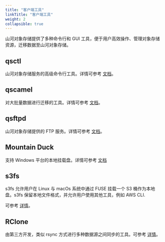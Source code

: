 ```yaml
---
title: "客户端工具"
linkTitle: "客户端工具"
weight: 2
collapsible: true
---
```


山河对象存储提供了多种命令行和 GUI 工具，便于用户高效操作、管理对象存储资源，迁移数据至山河对象存储。

## qsctl 

山河对象存储服务的高级命令行工具。详情可参考 [文档](./qsctl)。

## qscamel 

对大批量数据进行迁移的工具。详情可参考 [文档](./qscamel)。

## qsftpd 

山河对象存储提供的 FTP 服务。详情可参考 [文档](./qsftpd)。

## Mountain Duck

支持 Windows 平台的本地挂载盘。详情可参考 [文档](./mountain-duck)

## s3fs

s3fs 允许用户在 Linux 与 macOs 系统中通过 FUSE 挂载一个 S3 桶作为本地盘。s3fs 保留本地文件格式，并允许用户使用其他工具，例如 AWS CLI.

可参考 [详情](https://github.com/s3fs-fuse/s3fs-fuse)。

## RClone

由第三方开发，类似 rsync 方式进行多种数据源之间同步的工具。可参考 [详情](http://rclone.org)。


